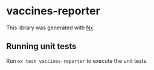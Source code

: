 # vaccines-reporter

This library was generated with [Nx](https://nx.dev).

## Running unit tests

Run `nx test vaccines-reporter` to execute the unit tests.
